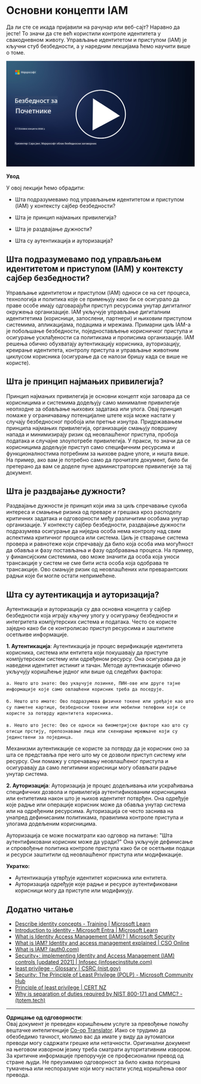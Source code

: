 <!--
CO_OP_TRANSLATOR_METADATA:
{
  "original_hash": "2e3864e3d579f0dbb4ac2ec8c5f82acf",
  "translation_date": "2025-09-03T22:43:40+00:00",
  "source_file": "2.1 IAM key concepts.md",
  "language_code": "sr"
}
-->
# Основни концепти IAM

Да ли сте се икада пријавили на рачунар или веб-сајт? Наравно да јесте! То значи да сте већ користили контроле идентитета у свакодневном животу. Управљање идентитетом и приступом (IAM) је кључни стуб безбедности, а у наредним лекцијама ћемо научити више о томе.

[![Погледајте видео](../../translated_images/2-1_placeholder.00302da3e773051f1319ab8d93ff0f19d3e80a27d4f939e647839f280ac9c0fb.sr.png)](https://learn-video.azurefd.net/vod/player?id=3d2a9cb5-e25a-4b25-9e5a-b3fee2360f24)

**Увод**

У овој лекцији ћемо обрадити:

- Шта подразумевамо под управљањем идентитетом и приступом (IAM) у
  контексту сајбер безбедности?
  
- Шта је принцип најмањих привилегија?
  
- Шта је раздвајање дужности?
  
- Шта су аутентикација и ауторизација?

## Шта подразумевамо под управљањем идентитетом и приступом (IAM) у контексту сајбер безбедности?

Управљање идентитетом и приступом (IAM) односи се на сет процеса, технологија и политика које се примењују како би се осигурало да праве особе имају одговарајући приступ ресурсима унутар дигиталног окружења организације. IAM укључује управљање дигиталним идентитетима (корисници, запослени, партнери) и њиховим приступом системима, апликацијама, подацима и мрежама. Примарни циљ IAM-а је побољшање безбедности, поједностављење корисничког приступа и осигурање усклађености са политикама и прописима организације. IAM решења обично обухватају аутентикацију корисника, ауторизацију, креирање идентитета, контролу приступа и управљање животним циклусом корисника (осигурање да се налози бришу када се више не користе).

## Шта је принцип најмањих привилегија?

Принцип најмањих привилегија је основни концепт који заговара да се корисницима и системима додељују само минималне привилегије неопходне за обављање њихових задатака или улога. Овај принцип помаже у ограничавању потенцијалне штете која може настати у случају безбедносног пробоја или претње изнутра. Придржавањем принципа најмањих привилегија, организације смањују површину напада и минимизирају ризик од неовлашћеног приступа, пробоја података и случајне злоупотребе привилегија. У пракси, то значи да се корисницима додељује приступ само специфичним ресурсима и функционалностима потребним за њихове радне улоге, и ништа више. На пример, ако вам је потребно само да прочитате документ, било би претерано да вам се доделе пуне администраторске привилегије за тај документ.

## Шта је раздвајање дужности?

Раздвајање дужности је принцип који има за циљ спречавање сукоба интереса и смањење ризика од преваре и грешака кроз расподелу критичних задатака и одговорности међу различитим особама унутар организације. У контексту сајбер безбедности, раздвајање дужности подразумева осигурање да ниједна особа нема контролу над свим аспектима критичног процеса или система. Циљ је стварање система провера и равнотеже који спречавају да било која особа има могућност да обавља и фазу постављања и фазу одобравања процеса. На пример, у финансијским системима, ово може значити да особа која уноси трансакције у систем не сме бити иста особа која одобрава те трансакције. Ово смањује ризик од неовлашћених или преварантских радњи које би могле остати непримећене.

## Шта су аутентикација и ауторизација?

Аутентикација и ауторизација су два основна концепта у сајбер безбедности која играју кључну улогу у осигурању безбедности и интегритета компјутерских система и података. Често се користе заједно како би се контролисао приступ ресурсима и заштитиле осетљиве информације.

**1. Аутентикација**: Аутентикација је процес верификације идентитета корисника, система или ентитета који покушавају да приступе компјутерском систему или одређеном ресурсу. Она осигурава да је наведени идентитет истинит и тачан. Методе аутентикације обично укључују коришћење једног или више од следећих фактора:
    
    а. Нешто што знате: Ово укључује лозинке, ПИН-ове или друге тајне информације које само овлашћени корисник треба да поседује.
    
    б. Нешто што имате: Ово подразумева физичке токене или уређаје као што су паметне картице, безбедносни токени или мобилни телефони који се користе за потврду идентитета корисника.
    
    в. Нешто што јесте: Ово се односи на биометријске факторе као што су отисци прстију, препознавање лица или скенирање мрежњаче који су јединствени за појединца.
    

Механизми аутентикације се користе за потврду да је корисник оно за шта се представља пре него што му се дозволи приступ систему или ресурсу. Они помажу у спречавању неовлашћеног приступа и осигуравају да само легитимни корисници могу обављати радње унутар система.

**2. Ауторизација**: Ауторизација је процес додељивања или ускраћивања специфичних дозвола и привилегија аутентификованим корисницима или ентитетима након што је њихов идентитет потврђен. Она одређује које радње или операције корисник може да обавља унутар система или на одређеним ресурсима. Ауторизација се често заснива на унапред дефинисаним политикама, правилима контроле приступа и улогама додељеним корисницима.

Ауторизација се може посматрати као одговор на питање: "Шта аутентификовани корисник може да уради?" Она укључује дефинисање и спровођење политика контроле приступа како би се осетљиви подаци и ресурси заштитили од неовлашћеног приступа или модификације.

**Укратко:**

- Аутентикација утврђује идентитет корисника или ентитета.
- Ауторизација одређује које радње и ресурсе аутентификовани корисници могу да приступе или модификују.

## Додатно читање

- [Describe identity concepts - Training | Microsoft Learn](https://learn.microsoft.com/training/modules/describe-identity-principles-concepts/?WT.mc_id=academic-96948-sayoung)
- [Introduction to identity - Microsoft Entra | Microsoft Learn](https://learn.microsoft.com/azure/active-directory/fundamentals/identity-fundamental-concepts?WT.mc_id=academic-96948-sayoung)
- [What is Identity Access Management (IAM)? | Microsoft Security](https://www.microsoft.com/security/business/security-101/what-is-identity-access-management-iam?WT.mc_id=academic-96948-sayoung)
- [What is IAM? Identity and access management explained | CSO Online](https://www.csoonline.com/article/518296/what-is-iam-identity-and-access-management-explained.html)
- [What is IAM? (auth0.com)](https://auth0.com/blog/what-is-iam/)
- [Security+: implementing Identity and Access Management (IAM) controls [updated 2021] | Infosec (infosecinstitute.com)](https://resources.infosecinstitute.com/certifications/securityplus/security-implementing-identity-and-access-management-iam-controls/)
- [least privilege - Glossary | CSRC (nist.gov)](https://csrc.nist.gov/glossary/term/least_privilege)
- [Security: The Principle of Least Privilege (POLP) - Microsoft Community Hub](https://techcommunity.microsoft.com/t5/azure-sql-blog/security-the-principle-of-least-privilege-polp/ba-p/2067390?WT.mc_id=academic-96948-sayoung)
- [Principle of least privilege | CERT NZ](https://www.cert.govt.nz/it-specialists/critical-controls/principle-of-least-privilege/)
- [Why is separation of duties required by NIST 800-171 and CMMC? - (totem.tech)](https://www.totem.tech/cmmc-separation-of-duties/)

---

**Одрицање од одговорности**:  
Овај документ је преведен коришћењем услуге за превођење помоћу вештачке интелигенције [Co-op Translator](https://github.com/Azure/co-op-translator). Иако се трудимо да обезбедимо тачност, молимо вас да имате у виду да аутоматски преводи могу садржати грешке или нетачности. Оригинални документ на његовом изворном језику треба сматрати ауторитативним извором. За критичне информације препоручује се професионални превод од стране људи. Не преузимамо одговорност за било каква погрешна тумачења или неспоразуме који могу настати услед коришћења овог превода.